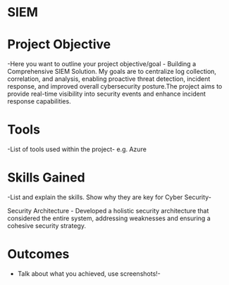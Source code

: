 # SIEM

# Project Objective
-Here you want to outline your project objective/goal - 
Building a Comprehensive SIEM Solution. My goals are to centralize log collection, correlation, and analysis, enabling proactive threat detection, incident response, and improved overall cybersecurity posture.The project aims to provide real-time visibility into security events and enhance incident response capabilities.

# Tools 
-List of tools used within the project-
e.g. Azure

# Skills Gained
-List and explain the skills. Show why they are key for Cyber Security-

Security Architecture - Developed a holistic security architecture that considered the entire system, addressing weaknesses and ensuring a cohesive security strategy.

# Outcomes 
- Talk about what you achieved, use screenshots!-
